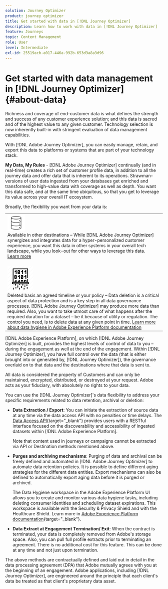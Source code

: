```yaml
---
solution: Journey Optimizer
product: journey optimizer
title: Get started with data in [!DNL Journey Optimizer]
description: Learn how to work with data in [!DNL Journey Optimizer]
feature: Journeys
topic: Content Management
role: User
level: Intermediate
exl-id: 25519acb-a017-446a-992b-653d3a8a3d96
---
```

# Get started with data management in [!DNL Journey Optimizer] {#about-data}

Richness and coverage of end-customer data is what defines the strength and success of any customer experience solution; and this data is sacred and of the highest value to any given customer. Technology selection is now inherently built-in with stringent evaluation of data management capabilities. 

With [!DNL Adobe Journey Optimizer], you can easily manage, retain, and export this data to platforms or systems that are part of your technology stack. 

**My Data, My Rules** - [!DNL Adobe Journey Optimizer] continually (and in real-time) creates a rich set of customer profile data, in addition to all the journey data and offer data that is inherent to its operations. Strawman-versions of user data ingested from your databases get enriched and transformed to high-value data with coverage as well as depth. You want this data safe, and at the same time ubiquitous, so that you get to leverage its value across your overall IT ecosystem. 

Broadly, the flexibility you want from your data is:


<table style="table-layout:fixed">
<tr style="border: 0;">
  <td>
    <div><img alt="destinations" src="assets/do-not-localize/dest.png" /> 
    <br>Available in other destinations – While [!DNL Adobe Journey Optimizer] synergizes and integrates data for a hyper-personalized customer experience, you want this data in other systems in your overall tech landscape, while you look-out for other ways to leverage this data.
    <div>
     <a href="../start/ajo-integrations.md">Learn more</a></div>
    </div>
    <br>
  </td>
</tr>
  <!--td>
    <div><img alt="retention" src="assets/do-not-localize/retention.png" />  
    <br>Retained for a stipulated duration – Industry or regional regulations (such as GDPR or CCPA) or internal data governance policies stipulate how long or how short a duration, data needs to be maintained or archived in Adobe Experience Platform Data Lake. <a href="../privacy/get-started-privacy.md">Learn more</a></div>
  </td-->
</tr>
<tr style="border: 0;">
  <td>
    <div><img alt="policy" src="assets/do-not-localize/policy.png" /> 
    <br>Deleted basis an agreed timeline or your policy – Data deletion is a critical aspect of data protection and is a key step in all data governance processes. [!DNL Adobe Journey Optimizer] may produce more data than required. Also, you want to take utmost care of what happens after the required duration for a dataset – be it because of utility or regulation. The control you need, is to delete data at any given point in time. <a href="https://experienceleague.adobe.com/docs/experience-platform/hygiene/ui/overview.html">Learn more about data hygiene in Adobe Experience Platform documentation</a></div>
  </td>
</tr>
</table>

[!DNL Adobe Experience Platform], on which [!DNL Adobe Journey Optimizer] is built, provides the highest levels of control of data to you – during the engagement as well at the end of the engagement. Within [!DNL Journey Optimizer], you have full control over the data (that is either brought into or generated by, [!DNL Journey Optimizer]), the governance overlaid on to that data and the destinations where that data is sent to.

All data is considered the property of Customers and can only be maintained, encrypted, distributed, or destroyed at your request. Adobe acts as your fiduciary, with absolutely no rights to your data. 

You can use the [!DNL Journey Optimizer]'s data flexibility to address your specific requirements related to data retention, archival or deletion: 

* **Data Extraction / Export**: You can initiate the extraction of source data at any time via the data access API with no penalties or time delays. The [Data Access API](https://experienceleague.adobe.com/docs/experience-platform/data-access/api.html){target="_blank"} provides users with a RESTful interface focused on the discoverability and accessibility of ingested datasets within [!DNL Adobe Experience Platform]. <!--In the future (on roadmap), you can use file-based destinations to export and migrate log data from Adobe Journey Optimizer. -->
    
    Note that content used in journeys or campaigns cannot be extracted via API or Destination methods mentioned above.

<!--
* **Profile Service Data Retention**: For Behavioral and Time series data appended to any Profile, you may choose to use Journey Optimizer’s default setting of retaining this data for up to 30 days from the date of its addition to a Profile, or until an alternative time-period selected by the you. The time that Adobe keeps this data varies from contract to contract, and is outlined in an organization’s data retention policy.

  Learn more about Experience Event expirations in [Adobe Experience Platform documentation](https://experienceleague.adobe.com/docs/experience-platform/profile/event-expirations.html){target="_blank"}.
-->

* **Purges and archiving mechanisms**: Purging of data and archival can be freely defined and automated in [!DNL Adobe Journey Optimizer] to automate data retention policies. It is possible to define different aging strategies for the different data entities. Export mechanisms can also be defined to automatically export aging data before it is purged or archived. 
  
  The Data Hygiene workspace in the Adobe Experience Platform UI allows you to create and monitor various data hygiene tasks, including deleting consumer identities and scheduling dataset expirations. This workspace is available with the Security & Privacy Shield and with the Healthcare Shield. Learn more in [Adobe Experience Platform documentation](https://experienceleague.adobe.com/docs/experience-platform/hygiene/ui/overview.html){target="_blank"}.

<!--
* **Data Lake and Deletions**: Customer Data stored in the Data Lake can be retained by Journey Optimizer:
    
    * for 7 days to facilitate the onboarding of Customer Data into the Profile Services, after which it may be permanently deleted, or
    * until chosen to be deleted by you

-->

* **Data Extract at Engagement Termination/ Exit**: When the contract is terminated, your data is completely removed from Adobe's storage space. Also, you can pull full profile extracts prior to terminating an agreement. There is no additional cost for this feature. This can be done at any time and not just upon termination. 

The above methods are contractually defined and laid out in detail in the data processing agreement (DPA) that Adobe mutually agrees with you at the beginning of an engagement. Adobe applications, including [!DNL Journey Optimizer], are engineered around the principle that each client's data be treated as that client's proprietary data asset.
